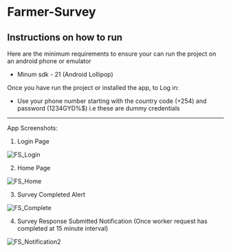 # Farmer-Survey

## Instructions on how to run

Here are the minimum requirements to ensure your can run the project on an android phone or emulator 

- Minum sdk - 21 (Android Lollipop)

Once you have run the project or installed the app, to Log in:

- Use your phone number starting with the country code (+254) and password (1234GYD%$) i.e these are dummy credentials

***

App Screenshots:

1. Login Page 

![FS_Login](https://user-images.githubusercontent.com/63927686/167710367-1e9b7600-f801-4c57-b43e-ac4a4ae7047f.png)

2. Home Page

![FS_Home](https://user-images.githubusercontent.com/63927686/167710392-873acd1f-324e-4a69-a088-214bc90c99b4.png)

3. Survey Completed Alert

![FS_Complete](https://user-images.githubusercontent.com/63927686/167710409-86ef0cd9-04e9-4b4c-baa2-c40fd8798648.png)

4. Survey Response Submitted Notification (Once worker request has completed at 15 minute interval)

![FS_Notification2](https://user-images.githubusercontent.com/63927686/167713637-2cb52e06-55c9-4036-a781-f4c66148fca1.png)

